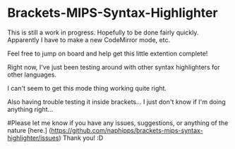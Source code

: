 # Brackets-MIPS-Syntax-Highlighter
This is still a work in progress. Hopefully to be done fairly quickly. Apparently I have to make a new CodeMirror mode, etc.

Feel free to jump on board and help get this little extention complete!

Right now, I've just been testing around with other syntax highlighters for other languages.

I can't seem to get this mode thing working quite right.

Also having trouble testing it inside brackets... I just don't know if I'm doing anything right...

#Please let me know if you have any issues, suggestions, or anything of the nature [here.] (https://github.com/naphipps/brackets-mips-syntax-highlighter/issues) Thank you! :D
